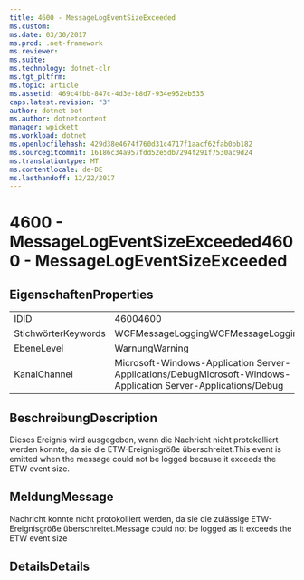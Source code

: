 ```yaml
---
title: 4600 - MessageLogEventSizeExceeded
ms.custom: 
ms.date: 03/30/2017
ms.prod: .net-framework
ms.reviewer: 
ms.suite: 
ms.technology: dotnet-clr
ms.tgt_pltfrm: 
ms.topic: article
ms.assetid: 469c4fbb-847c-4d3e-b8d7-934e952eb535
caps.latest.revision: "3"
author: dotnet-bot
ms.author: dotnetcontent
manager: wpickett
ms.workload: dotnet
ms.openlocfilehash: 429d38e4674f760d31c4717f1aacf62fab0bb182
ms.sourcegitcommit: 16186c34a957fdd52e5db7294f291f7530ac9d24
ms.translationtype: MT
ms.contentlocale: de-DE
ms.lasthandoff: 12/22/2017
---
```

# <a name="4600---messagelogeventsizeexceeded"></a><span data-ttu-id="400a3-102">4600 - MessageLogEventSizeExceeded</span><span class="sxs-lookup"><span data-stu-id="400a3-102">4600 - MessageLogEventSizeExceeded</span></span>
## <a name="properties"></a><span data-ttu-id="400a3-103">Eigenschaften</span><span class="sxs-lookup"><span data-stu-id="400a3-103">Properties</span></span>  
  
|||  
|-|-|  
|<span data-ttu-id="400a3-104">ID</span><span class="sxs-lookup"><span data-stu-id="400a3-104">ID</span></span>|<span data-ttu-id="400a3-105">4600</span><span class="sxs-lookup"><span data-stu-id="400a3-105">4600</span></span>|  
|<span data-ttu-id="400a3-106">Stichwörter</span><span class="sxs-lookup"><span data-stu-id="400a3-106">Keywords</span></span>|<span data-ttu-id="400a3-107">WCFMessageLogging</span><span class="sxs-lookup"><span data-stu-id="400a3-107">WCFMessageLogging</span></span>|  
|<span data-ttu-id="400a3-108">Ebene</span><span class="sxs-lookup"><span data-stu-id="400a3-108">Level</span></span>|<span data-ttu-id="400a3-109">Warnung</span><span class="sxs-lookup"><span data-stu-id="400a3-109">Warning</span></span>|  
|<span data-ttu-id="400a3-110">Kanal</span><span class="sxs-lookup"><span data-stu-id="400a3-110">Channel</span></span>|<span data-ttu-id="400a3-111">Microsoft-Windows-Application Server-Applications/Debug</span><span class="sxs-lookup"><span data-stu-id="400a3-111">Microsoft-Windows-Application Server-Applications/Debug</span></span>|  
  
## <a name="description"></a><span data-ttu-id="400a3-112">Beschreibung</span><span class="sxs-lookup"><span data-stu-id="400a3-112">Description</span></span>  
 <span data-ttu-id="400a3-113">Dieses Ereignis wird ausgegeben, wenn die Nachricht nicht protokolliert werden konnte, da sie die ETW-Ereignisgröße überschreitet.</span><span class="sxs-lookup"><span data-stu-id="400a3-113">This event is emitted when the message could not be logged because it exceeds the ETW event size.</span></span>  
  
## <a name="message"></a><span data-ttu-id="400a3-114">Meldung</span><span class="sxs-lookup"><span data-stu-id="400a3-114">Message</span></span>  
 <span data-ttu-id="400a3-115">Nachricht konnte nicht protokolliert werden, da sie die zulässige ETW-Ereignisgröße überschreitet.</span><span class="sxs-lookup"><span data-stu-id="400a3-115">Message could not be logged as it exceeds the ETW event size</span></span>  
  
## <a name="details"></a><span data-ttu-id="400a3-116">Details</span><span class="sxs-lookup"><span data-stu-id="400a3-116">Details</span></span>
